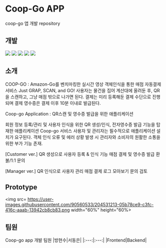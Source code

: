 # Coop-Go APP
coop-go 앱 개발 repository

## 개발 
<img src="https://img.shields.io/badge/Android-green?style=for-the-badge&logo=Android&logoColor=black"/></a>
<img src="https://img.shields.io/badge/Ios-pink?style=for-the-badge&logo=Ios&logoColor=black"/></a>
<img src="https://img.shields.io/badge/Flutter-blue?style=for-the-badge&logo=Flutter&logoColor=black"/></a>
<img src="https://img.shields.io/badge/Dart-orange?style=for-the-badge&logo=Dart&logoColor=black"/></a>
<img src="https://img.shields.io/badge/Firebase-yellow?style=for-the-badge&logo=Firebase&logoColor=black"/></a>

## 소개
COOP-GO
: Amazon-Go를 벤치마킹한 실시간 영상 객체인식을 통한 매점 자동결제 서비스
Just GRAP, SCAN, and GO!
사용자는 물건을 집어 계산대에 올려둔 후, QR을 스캔하고, 그냥 매점 밖으로 나가면 된다.
결제는 미리 등록해둔 결제 수단으로 진행되며 결제 영수증은 결제 이후 10분 이내로 발급된다.

Coop-go Application
: QR스캔 및 영수증 발급을 위한 애플리케이션

회원 정보 등록/관리 및 사용자 인식을 위한 QR 생성/인식, 전자영수증 발급 기능을 탑재한 애플리케이션
Coop-go 서비스 사용자 및 관리자는 필수적으로 애플리케이션 설치가 요구된다.
객체 인식 오류 및 에러 상황 발생 시 관리자와 소비자의 원활한 소통을 위한 부가 기능 존재.


[Customer ver.]
QR 생성으로 사용자 등록 & 인식 기능
매점 결제 및 영수증 발급 
환불/1:1 문의 

[Manager ver.]
QR 인식으로 사용자 관리
매점 결제 로그 모아보기
문의 검토

## Prototype
<img src= https://user-images.githubusercontent.com/90560533/204531213-05b78ce9-c3fc-416c-aaab-13942cb8cb83.png width="60%" height="60%>

## 팀원
Coop-go app 개발 팀원
|방현수|서동은|
|:---:|:---:|
|Frontend|Backend|

